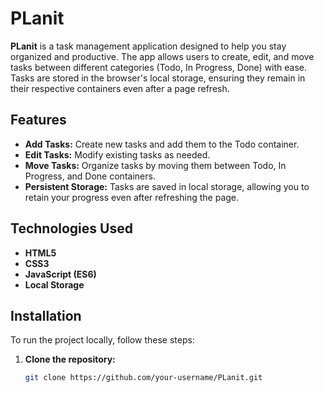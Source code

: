 # PLanit

**PLanit** is a task management application designed to help you stay organized and productive. The app allows users to create, edit, and move tasks between different categories (Todo, In Progress, Done) with ease. Tasks are stored in the browser's local storage, ensuring they remain in their respective containers even after a page refresh.

## Features

- **Add Tasks:** Create new tasks and add them to the Todo container.
- **Edit Tasks:** Modify existing tasks as needed.
- **Move Tasks:** Organize tasks by moving them between Todo, In Progress, and Done containers.
- **Persistent Storage:** Tasks are saved in local storage, allowing you to retain your progress even after refreshing the page.

## Technologies Used

- **HTML5**
- **CSS3**
- **JavaScript (ES6)**
- **Local Storage**

## Installation

To run the project locally, follow these steps:

1. **Clone the repository:**
   ```bash
   git clone https://github.com/your-username/PLanit.git
